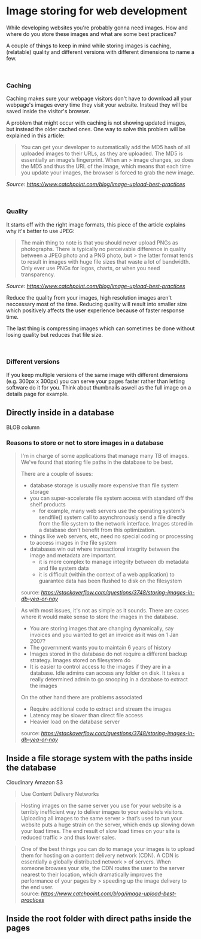 # Image storing for web development

While developing websites you're probably gonna need images. How and where do you store these images and what are some best practices?

A couple of things to keep in mind while storing images is caching, (relatable) quality and different versions with different dimensions to name a few.

<br>

### Caching

Caching makes sure your webpage visitors don't have to download all your webpage's images every time they visit your website. Instead they will be saved inside the visitor's browser.

A problem that might occur with caching is not showing updated images, but instead the older cached ones. One way to solve this problem will be explained in this article:

> You can get your developer to automatically add the MD5 hash of all uploaded images to their URLs, as they are uploaded. The MD5 is essentially an image’s fingerprint. When an > image changes, so does the MD5 and thus the URL of the image, which means that each time you update your images, the browser is forced to grab the new image.

<i> Source: https://www.catchpoint.com/blog/image-upload-best-practices </i>

<br>

### Quality

It starts off with the right image formats, this piece of the article explains why it's better to use JPEG:

> The main thing to note is that you should never upload PNGs as photographs. There is typically no perceivable difference in quality between a JPEG photo and a PNG photo, but  > the latter format tends to result in images with huge file sizes that waste a lot of bandwidth. Only ever use PNGs for logos, charts, or when you need transparency.  

<i> Source: https://www.catchpoint.com/blog/image-upload-best-practices </i>

Reduce the quality from your images, high resolution images aren't neccessary most of the time. Reducing quality will result into smaller size which positively affects the user experience because of faster response time.

The last thing is compressing images which can sometimes be done without losing quality but reduces that file size.

<br>

### Different versions

If you keep multiple versions of the same image with different dimensions (e.g. 300px x 300px) you can serve your pages faster rather than letting software do it for you. Think about thumbnails aswell as the full image on a details page for example. 

## Directly inside in a database

BLOB column

### Reasons to store or not to store images in a database

> I'm in charge of some applications that manage many TB of images. We've found that storing file paths in the database to be best.
> 
> There are a couple of issues:
> 
> * database storage is usually more expensive than file system storage
> * you can super-accelerate file system access with standard off the shelf products
>     * for example, many web servers use the operating system's sendfile() system call to asynchronously send a file directly from the file system to the network interface. Images stored in a database don't benefit from this optimization.
> * things like web servers, etc, need no special coding or processing to access images in the file system
> * databases win out where transactional integrity between the image and metadata are important.
>     * it is more complex to manage integrity between db metadata and file system data
>     * it is difficult (within the context of a web application) to guarantee data has been flushed to disk on the filesystem
>     
> source: <cite>https://stackoverflow.com/questions/3748/storing-images-in-db-yea-or-nay</cite>



> As with most issues, it's not as simple as it sounds. There are cases where it would make sense to store the images in the database.
> 
> * You are storing images that are changing dynamically, say invoices and you wanted to get an invoice as it was on 1 Jan 2007?
> * The government wants you to maintain 6 years of history
> * Images stored in the database do not require a different backup strategy. Images stored on filesystem do
> * It is easier to control access to the images if they are in a database. Idle admins can access any folder on disk. It takes a really determined admin to go snooping in a database to extract the images
> 
> On the other hand there are problems associated
> * Require additional code to extract and stream the images
> * Latency may be slower than direct file access
> * Heavier load on the database server
> 
> source: <cite>https://stackoverflow.com/questions/3748/storing-images-in-db-yea-or-nay</cite>



## Inside a file storage system with the paths inside the database

Cloudinary
Amazon S3

> Use Content Delivery Networks

> Hosting images on the same server you use for your website is a terribly inefficient way to deliver images to your website’s visitors. Uploading all images to the same server > that’s used to run your website puts a huge strain on the server, which ends up slowing down your load times. The end result of slow load times on your site is reduced traffic > and thus lower sales.

> One of the best things you can do to manage your images is to upload them for hosting on a content delivery network (CDN). A CDN is essentially a globally distributed network > of servers. When someone browses your site, the CDN routes the user to the server nearest to their location, which dramatically improves the performance of your pages by      > speeding up the image delivery to the end user.  
> source: <cite>https://www.catchpoint.com/blog/image-upload-best-practices</cite>

## Inside the root folder with direct paths inside the pages

##


